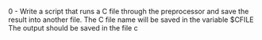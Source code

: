 0 - Write a script that runs a C file through the preprocessor and save the result into another file. The C file name will be saved in the variable $CFILE The output should be saved in the file c
